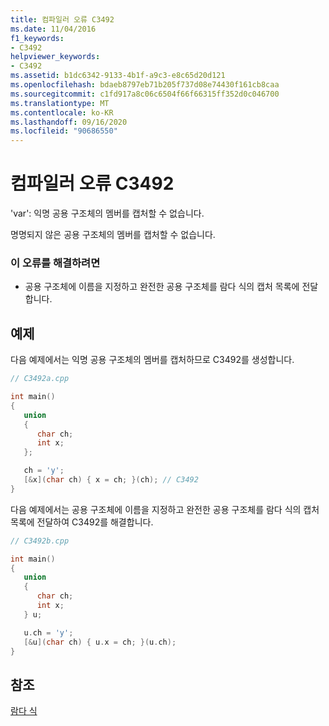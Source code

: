```yaml
---
title: 컴파일러 오류 C3492
ms.date: 11/04/2016
f1_keywords:
- C3492
helpviewer_keywords:
- C3492
ms.assetid: b1dc6342-9133-4b1f-a9c3-e8c65d20d121
ms.openlocfilehash: bdaeb8797eb71b205f737d08e74430f161cb8caa
ms.sourcegitcommit: c1fd917a8c06c6504f66f66315ff352d0c046700
ms.translationtype: MT
ms.contentlocale: ko-KR
ms.lasthandoff: 09/16/2020
ms.locfileid: "90686550"
---
```

# <a name="compiler-error-c3492"></a>컴파일러 오류 C3492

'var': 익명 공용 구조체의 멤버를 캡처할 수 없습니다.

명명되지 않은 공용 구조체의 멤버를 캡처할 수 없습니다.

### <a name="to-correct-this-error"></a>이 오류를 해결하려면

- 공용 구조체에 이름을 지정하고 완전한 공용 구조체를 람다 식의 캡처 목록에 전달합니다.

## <a name="examples"></a>예제

다음 예제에서는 익명 공용 구조체의 멤버를 캡처하므로 C3492를 생성합니다.

```cpp
// C3492a.cpp

int main()
{
   union
   {
      char ch;
      int x;
   };

   ch = 'y';
   [&x](char ch) { x = ch; }(ch); // C3492
}
```

다음 예제에서는 공용 구조체에 이름을 지정하고 완전한 공용 구조체를 람다 식의 캡처 목록에 전달하여 C3492를 해결합니다.

```cpp
// C3492b.cpp

int main()
{
   union
   {
      char ch;
      int x;
   } u;

   u.ch = 'y';
   [&u](char ch) { u.x = ch; }(u.ch);
}
```

## <a name="see-also"></a>참조

[람다 식](../../cpp/lambda-expressions-in-cpp.md)
